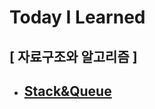 # **Today I Learned**
## [ 자료구조와 알고리즘 ]<br/>
* ## [Stack&Queue](DataStructure&Algorithm/stack&queue.md)
